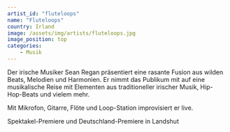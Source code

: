 ```yaml
---
artist_id: "fluteloops"
name: "Fluteloops"
country: Irland
image: /assets/img/artists/fluteloops.jpg
image_position: top
categories:
    - Musik
---
```

Der irische Musiker Sean Regan präsentiert eine rasante Fusion aus wilden Beats, Melodien und Harmonien. Er nimmt das Publikum mit auf eine musikalische Reise mit Elementen aus traditioneller irischer Musik, Hip-Hop-Beats und vielem mehr.

Mit Mikrofon, Gitarre, Flöte und Loop-Station improvisiert er live.

Spektakel-Premiere und Deutschland-Premiere in Landshut